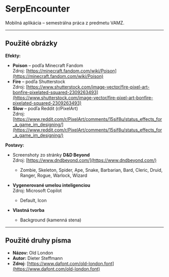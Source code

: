 # SerpEncounter  
Mobilná aplikácia – semestrálna práca z predmetu VAMZ.

---

## Použité obrázky

**Efekty:**

- **Poison** – podľa Minecraft Fandom  
  Zdroj: [https://minecraft.fandom.com/wiki/Poison](https://minecraft.fandom.com/wiki/Poison)  
- **Fire** – podľa Shutterstock  
  Zdroj: [https://www.shutterstock.com/image-vector/fire-pixel-art-bonfire-pixelated-squared-2309263493](https://www.shutterstock.com/image-vector/fire-pixel-art-bonfire-pixelated-squared-2309263493)  
- **Slow** – podľa Reddit (r/PixelArt)  
  Zdroj: [https://www.reddit.com/r/PixelArt/comments/15sif8u/status_effects_for_a_game_im_designing/](https://www.reddit.com/r/PixelArt/comments/15sif8u/status_effects_for_a_game_im_designing/)

**Postavy:**

- Screenshoty zo stránky **D&D Beyond**  
  Zdroj: [https://www.dndbeyond.com/](https://www.dndbeyond.com/)  
  - Zombie, Skeleton, Spider, Ape, Snake, Barbarian, Bard, Cleric, Druid, Ranger, Rogue, Warlock, Wizard

- **Vygenerované umelou inteligenciou**  
  Zdroj: Microsoft Copilot  
  - Default, Icon

- **Vlastná tvorba**  
  - Background (kamenná stena)

---

## Použité druhy písma

- **Názov:** Old London  
- **Autor:** Dieter Steffmann  
- **Zdroj:** [https://www.dafont.com/old-london.font](https://www.dafont.com/old-london.font)

	